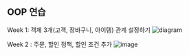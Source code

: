 ## OOP 연습

Week 1: 객체 3개(고객, 장바구니, 아이템) 관계 설정하기
![diagram](https://user-images.githubusercontent.com/87014797/205426358-73c9e23b-d40a-4919-9466-e7b3d2643e68.jpg)

Week 2 : 주문, 할인 정책, 할인 조건 추가
![image](https://user-images.githubusercontent.com/87014797/205667697-3a0c0eb2-39ae-4baa-bed9-38cd61c2627c.png)
